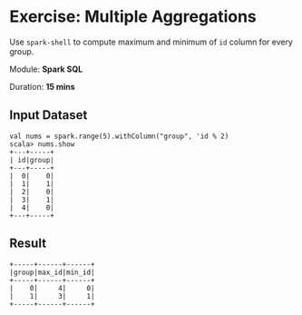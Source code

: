 # Exercise: Multiple Aggregations

Use `spark-shell` to compute maximum and minimum of `id` column for every group.

Module: **Spark SQL**

Duration: **15 mins**

## Input Dataset

```text
val nums = spark.range(5).withColumn("group", 'id % 2)
scala> nums.show
+---+-----+
| id|group|
+---+-----+
|  0|    0|
|  1|    1|
|  2|    0|
|  3|    1|
|  4|    0|
+---+-----+
```

## Result

```text
+-----+------+------+
|group|max_id|min_id|
+-----+------+------+
|    0|     4|     0|
|    1|     3|     1|
+-----+------+------+
```

<!--
## Solution

```text
val solution = nums.groupBy("group").agg(max('id) as "max_id", min('id) as "min_id")
```

-->
